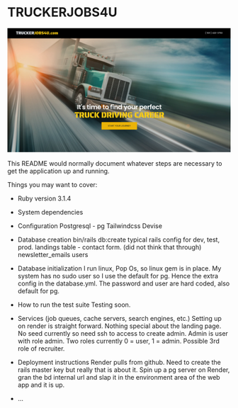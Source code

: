 # TRUCKERJOBS4U

![Screenshot of Hero on landing page](/app/assets/images/hero.png)

This README would normally document whatever steps are necessary to get the
application up and running.

Things you may want to cover:

* Ruby version
  3.1.4

* System dependencies

* Configuration
  Postgresql - pg
  Tailwindcss
  Devise

* Database creation
  bin/rails db:create
    typical rails config for dev, test, prod.
      landings table - contact form. (did not think that through)
      newsletter_emails
      users

* Database initialization
  I run linux, Pop Os, so linux gem is in place.
  My system has no sudo user so I use the default for pg. Hence the extra config in the database.yml. The password and user are hard coded, also default for pg.

* How to run the test suite
  Testing soon.

* Services (job queues, cache servers, search engines, etc.)
  Setting up on render is straight forward. Nothing special about the landing page. No seed currently so need ssh to access to create admin. Admin is user with role admin. Two roles currently 0 = user, 1 = admin. Possible 3rd role of recruiter.

* Deployment instructions
  Render pulls from github. Need to create the rails master key but really that is about it. Spin up a pg server on Render, gran the bd internal url and slap it in the environment area of the web app and it is up.

* ...
